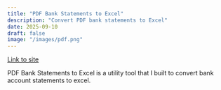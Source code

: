 ```yaml
---
title: "PDF Bank Statements to Excel"
description: "Convert PDF bank statements to Excel"
date: 2025-09-10
draft: false
image: "/images/pdf.png"
---
```


[Link to site](http://pdfbankstatementstoexcel.com//)

PDF Bank Statements to Excel is a utility tool that I built to convert bank account statements to excel.

